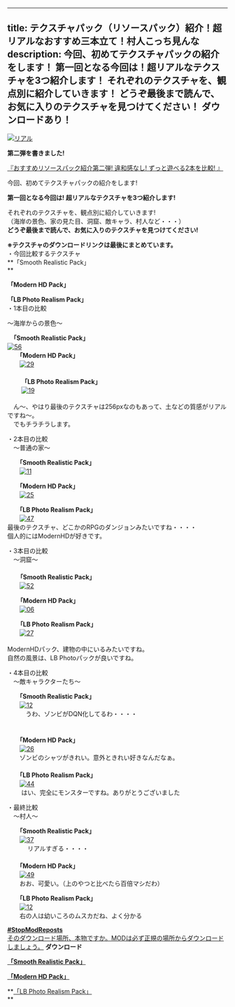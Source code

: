 
---
title: テクスチャパック（リソースパック）紹介！超リアルなおすすめ三本立て！村人こっち見んな
description: 今回、初めてテクスチャパックの紹介をします！
 第一回となる今回は！超リアルなテクスチャを3つ紹介します！
 それぞれのテクスチャを、観点別に紹介していきます！
 どうぞ最後まで読んで、お気に入りのテクスチャを見つけてください！ ダウンロードあり！
---

[![リアル](https://cdn-ak.f.st-hatena.com/images/fotolife/s/sasigume/20210208/20210208131543.jpg)](#1/f/1f278431.jpg "リアル")

**第二弾を書きました!**

[『おすすめリソースパック紹介第二弾! 違和感なし! ずっと遊べる2本を比較! 』](/38461739/) 

今回、初めてテクスチャパックの紹介をします!

**第一回となる今回は! 超リアルなテクスチャを3つ紹介します!**

それぞれのテクスチャを、観点別に紹介していきます!  
（海岸の景色、家の見た目、洞窟、敵キャラ、村人など・・・）  
**どうぞ最後まで読んで、お気に入りのテクスチャを見つけてください!** 

**※テクスチャのダウンロードリンクは最後にまとめています。**   
・今回比較するテクスチャ  
**「Smooth Realistic Pack」  
**

**「Modern HD Pack」**

**「LB Photo Realism Pack」**  
・1本目の比較

 ～海岸からの景色～

　**「Smooth Realistic Pack」**  
 [![56](https://cdn-ak.f.st-hatena.com/images/fotolife/s/sasigume/20210208/20210208144035.png)](#7/4/740438d0.png "56") 　　  
　　**「Modern HD Pack」**  
　　[![29](https://cdn-ak.f.st-hatena.com/images/fotolife/s/sasigume/20210208/20210208151224.png)  
](#9/2/92a806e0.png "29")　  
　　 **「LB Photo Realism Pack」**  
　　 [![19](https://cdn-ak.f.st-hatena.com/images/fotolife/s/sasigume/20210208/20210208124921.png)  
](#0/5/054ed54d.png "19")  
　ん～、やはり最後のテクスチャは256pxなのもあって、土などの質感がリアルですね～。  
　でもチラチラします。

・2本目の比較   
　～普通の家～

　　**「Smooth Realistic Pack」**  
　　[![11](https://cdn-ak.f.st-hatena.com/images/fotolife/s/sasigume/20210208/20210208165022.png)](#e/7/e7f721b6.png "11")

　　**「Modern HD Pack」**  
　　[![25](https://cdn-ak.f.st-hatena.com/images/fotolife/s/sasigume/20210208/20210208180151.png)](#f/9/f90de057.png "25")

　　**「LB Photo Realism Pack」**  
　　[![47](https://cdn-ak.f.st-hatena.com/images/fotolife/s/sasigume/20210208/20210208143308.png)  
](#6/d/6db39697.png "47")最後のテクスチャ、どこかのRPGのダンジョンみたいですね・・・・  
個人的にはModernHDが好きです。 

・3本目の比較  
　～洞窟～  
　  
 　 **「Smooth Realistic Pack」**  
　　[![52](https://cdn-ak.f.st-hatena.com/images/fotolife/s/sasigume/20210208/20210208142719.png)](#6/9/696383b3.png "52")

　  **「Modern HD Pack」**  
　　[![06](https://cdn-ak.f.st-hatena.com/images/fotolife/s/sasigume/20210208/20210208180904.png)](#f/f/ff7f861e.png "06")

　  **「LB Photo Realism Pack」**  
　　[![27](https://cdn-ak.f.st-hatena.com/images/fotolife/s/sasigume/20210208/20210208140217.png)](#5/0/50fe7a3f.png "27")  
   
ModernHDパック、建物の中にいるみたいですね。  
自然の風景は、LB Photoパックが良いですね。

・4本目の比較   
　～敵キャラクターたち～

　　**「Smooth Realistic Pack」**  
　　[![12](https://cdn-ak.f.st-hatena.com/images/fotolife/s/sasigume/20210208/20210208161753.png)](#d/3/d3958705.png "12")  
　　　うわ、ゾンビがDQN化してるわ・・・・  
　　　　  
　  
　　**「Modern HD Pack」**  
　　[![26](https://cdn-ak.f.st-hatena.com/images/fotolife/s/sasigume/20210208/20210208143907.png)  
](#7/2/72d0aaa6.png "26")　　ゾンビのシャツがきれい。意外ときれい好きなんだなぁ。  
　　  
　　**「LB Photo Realism Pack」**   
　　[![44](https://cdn-ak.f.st-hatena.com/images/fotolife/s/sasigume/20210208/20210208151943.png)](#9/9/99b28d17.png "44")  
 　　はい、完全にモンスターですね。ありがとうございました

・最終比較  
　～村人～  
  
　　**「Smooth Realistic Pack」**  
　　[![37](https://cdn-ak.f.st-hatena.com/images/fotolife/s/sasigume/20210208/20210208180726.png)](#f/e/fe22a430.png "37")  
　 　　リアルすぎる・・・・  
　　  
　　**「Modern HD Pack」**  
　　[![49](https://cdn-ak.f.st-hatena.com/images/fotolife/s/sasigume/20210208/20210208141418.png)](#5/d/5d3e0932.png "49")  
　　おお、可愛い。（上のやつと比べたら百倍マシだわ）　　

　　**「LB Photo Realism Pack」**  
　　[![12](https://cdn-ak.f.st-hatena.com/images/fotolife/s/sasigume/20210208/20210208174845.png)  
](#e/d/ed48b4cd.png "12")　　右の人は幼いころのムスカだね、よく分かる

[**#StopModReposts**  
そのダウンロード場所、本物ですか。MODは必ず正規の場所からダウンロードしましょう。](https://www.napoan.com/stop-mod-reposts/) **ダウンロード**

 [**「Smooth Realistic Pack」**](http://www.planetminecraft.com/texture_pack/smooth-realistic---a-modern-hd-texture-pack-12w22a-updated/)

 [**「Modern HD Pack」**](http://www.planetminecraft.com/texture_pack/modern-hd-pack-64x-ctm-better-skies/) 

 **[「LB Photo Realism Pack」](http://www.planetminecraft.com/texture_pack/lb-photo-realism-pack-256x256/)  
**

